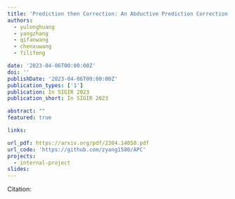 ```yaml
---
title: 'Prediction then Correction: An Abductive Prediction Correction Method for Sequential Recommendation'
authors:
  - yulonghuang
  - yangzhang
  - qifanwang
  - chenxuwang
  - filifeng

date: '2023-04-06T00:00:00Z'
doi: ''
publishDate: '2023-04-06T00:00:00Z'
publication_types: ['1']
publication: In SIGIR 2023 
publication_short: In SIGIR 2023 

abstract: ""
featured: true

links:

url_pdf: https://arxiv.org/pdf/2304.14050.pdf
url_code: 'https://github.com/zyang1580/APC'
projects:
  - internal-project
slides:
---
```

Citation:
